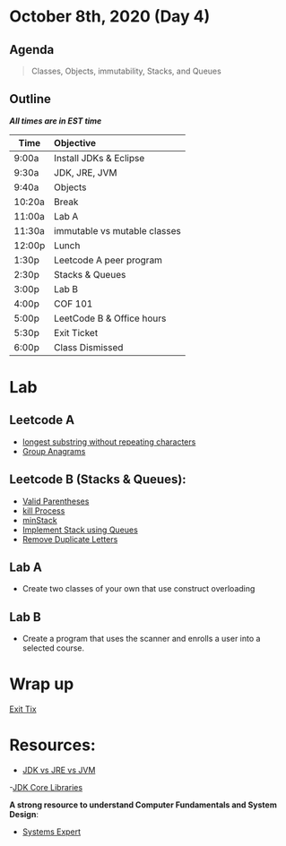 # October 8th, 2020 (Day 4)

## Agenda
> Classes, Objects, immutability, Stacks, and Queues

## Outline
_**All times are in EST time**_

| Time   | Objective                        |
| -------|:---------------------------------|
| 9:00a  | Install JDKs  & Eclipse          |
| 9:30a  | JDK, JRE, JVM                    |
| 9:40a  | Objects                          |
| 10:20a | Break                            |
| 11:00a | Lab A                            |
| 11:30a | immutable vs mutable classes     |
| 12:00p | Lunch                            |
| 1:30p  | Leetcode A peer program          | 
| 2:30p  | Stacks & Queues                  |
| 3:00p  | Lab B                            |
| 4:00p  | COF 101                          |
| 5:00p  | LeetCode B & Office hours        |
| 5:30p  | Exit Ticket                      |
| 6:00p  | Class Dismissed                  |




# Lab
  ## Leetcode A

  - [longest substring without repeating characters](https://leetcode.com/problems/longest-substring-without-repeating-characters/)
  - [Group Anagrams](https://leetcode.com/problems/group-anagrams/)
  
  ## Leetcode B (Stacks & Queues):

  - [Valid Parentheses](https://leetcode.com/problems/valid-parentheses/)
  - [kill Process](https://leetcode.com/problems/kill-process/)
  - [minStack](https://leetcode.com/problems/min-stack/)
  - [Implement Stack using Queues](https://leetcode.com/problems/implement-stack-using-queues/)
  - [ Remove Duplicate Letters](https://leetcode.com/problems/remove-duplicate-letters/)

  ## Lab A 
  - Create two classes of your own that use construct overloading
  
  ## Lab B
  - Create a program that uses the scanner and enrolls a user into a selected course.

# Wrap up
[Exit Tix](https://forms.gle/w4nee3p6BNQKMSC89)

# Resources:

- [JDK vs JRE vs JVM](https://www.journaldev.com/546/difference-jdk-vs-jre-vs-jvm)

-[JDK Core Libraries](https://docs.oracle.com/javase/10/core/java-core-libraries1.htm#JSCOR-GUID-C6BE8117-F73E-4BE6-98AA-681A0CD4EEA9)

**A strong resource to understand Computer Fundamentals and System Design**:
- [Systems Expert](https://www.algoexpert.io/systems/product)